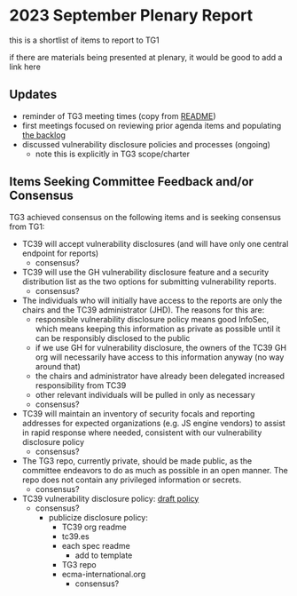# 2023 September Plenary Report

this is a shortlist of items to report to TG1

if there are materials being presented at plenary, it would be good to add a link here

## Updates

- reminder of TG3 meeting times (copy from [README](/README.md))
- first meetings focused on reviewing prior agenda items and populating [the backlog](/meetings/notes/backlog.md)
- discussed vulnerability disclosure policies and processes (ongoing)
  - note this is explicitly in TG3 scope/charter

## Items Seeking Committee Feedback and/or Consensus

TG3 achieved consensus on the following items and is seeking consensus from TG1:

- TC39 will accept vulnerability disclosures (and will have only one central endpoint for reports)
  - consensus?
- TC39 will use the GH vulnerability disclosure feature and a security distribution list as the two options for submitting vulnerability reports.
  - consensus?
- The individuals who will initially have access to the reports are only the chairs and the TC39 administrator (JHD).  The reasons for this are:
  - responsible vulnerability disclosure policy means good InfoSec, which means keeping this information as private as possible until it can be responsibly disclosed to the public
  - if we use GH for vulnerability disclosure, the owners of the TC39 GH org will necessarily have access to this information anyway (no way around that)
  - the chairs and administrator have already been delegated increased responsibility from TC39
  - other relevant individuals will be pulled in only as necessary
  - consensus?
- TC39 will maintain an inventory of security focals and reporting addresses for expected organizations (e.g. JS engine vendors) to assist in rapid response where needed, consistent with our vulnerability disclosure policy
  - consensus?
- The TG3 repo, currently private, should be made public, as the committee endeavors to do as much as possible in an open manner.  The repo does not contain any privileged information or secrets.
  - consensus?
- TC39 vulnerability disclosure policy: [draft policy](/docs/draft-SECURITY.md)
  - consensus?
    - publicize disclosure policy:
      - TC39 org readme
      - tc39.es
      - each spec readme
        - add to template
      - TG3 repo
      - ecma-international.org
        - consensus?
